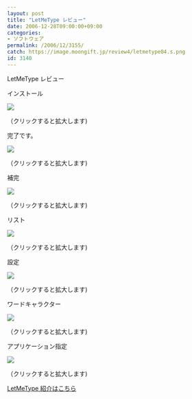 ```yaml
---
layout: post
title: "LetMeType レビュー"
date: 2006-12-28T09:00:00+09:00
categories:
- ソフトウェア
permalink: /2006/12/3155/
catch: https://image.moongift.jp/review4/letmetype04.s.png
id: 3140
---
```

LetMeType レビュー  
<!--more-->

インストール

  

[![](https://image.moongift.jp/review4/letmetype01.s.png)](https://image.moongift.jp/review4/letmetype01.png)  
  
（クリックすると拡大します)

  

完了です。

  

[![](https://image.moongift.jp/review4/letmetype02.s.png)](https://image.moongift.jp/review4/letmetype02.png)  
  
（クリックすると拡大します)

  

補完

  

[![](https://image.moongift.jp/review4/letmetype03.s.png)](https://image.moongift.jp/review4/letmetype03.png)  
  
（クリックすると拡大します)

  

リスト

  

[![](https://image.moongift.jp/review4/letmetype04.s.png)](https://image.moongift.jp/review4/letmetype04.png)  
  
（クリックすると拡大します)

  

設定

  

[![](https://image.moongift.jp/review4/letmetype05.s.png)](https://image.moongift.jp/review4/letmetype05.png)  
  
（クリックすると拡大します)

  

ワードキャラクター

  

[![](https://image.moongift.jp/review4/letmetype07.s.png)](https://image.moongift.jp/review4/letmetype07.png)  
  
（クリックすると拡大します)

  

アプリケーション指定

  

[![](https://image.moongift.jp/review4/letmetype08.s.png)](https://image.moongift.jp/review4/letmetype08.png)  
  
（クリックすると拡大します)

  

[LetMeType 紹介はこちら](http://oss.moongift.jp/intro/i-3152.html)

